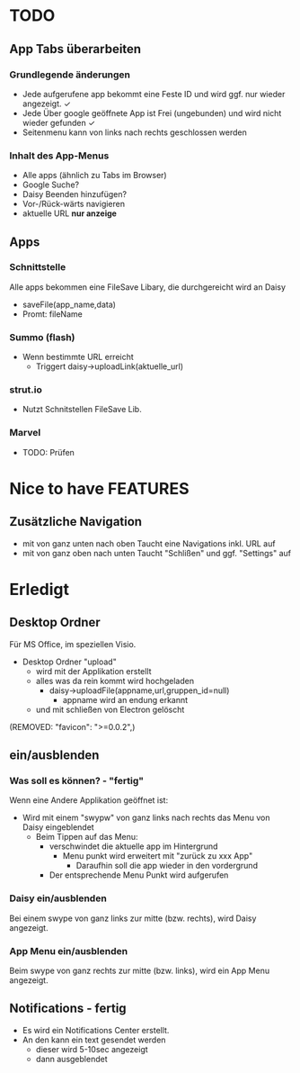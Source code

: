 # TODO

## App Tabs überarbeiten
### Grundlegende änderungen
* Jede aufgerufene app bekommt eine Feste ID und wird ggf. nur wieder angezeigt. ✓
* Jede Über google geöffnete App ist Frei (ungebunden) und wird nicht wieder gefunden ✓
* Seitenmenu kann von links nach rechts geschlossen werden
### Inhalt des App-Menus
* Alle apps (ähnlich zu Tabs im Browser)
* Google Suche?
* Daisy Beenden hinzufügen?
* Vor-/Rück-wärts navigieren
* aktuelle URL **nur anzeige**

## Apps
### Schnittstelle
Alle apps bekommen eine FileSave Libary, die durchgereicht wird an Daisy
* saveFile(app_name,data)
* Promt: fileName
### Summo (flash)
* Wenn bestimmte URL erreicht
  * Triggert daisy->uploadLink(aktuelle_url)
### strut.io
* Nutzt Schnitstellen FileSave Lib.
### Marvel
* TODO: Prüfen


# Nice to have FEATURES
## Zusätzliche Navigation
* mit von ganz unten nach oben Taucht eine Navigations inkl. URL auf
* mit von ganz oben nach unten Taucht "Schlißen" und ggf. "Settings" auf

# Erledigt

## Desktop Ordner
Für MS Office, im speziellen Visio.
* Desktop Ordner "upload"
  * wird mit der Applikation erstellt
  * alles was da rein kommt wird hochgeladen
    * daisy->uploadFile(appname,url,gruppen_id=null)
      * appname wird an endung erkannt
  * und mit schließen von Electron gelöscht

(REMOVED: "favicon": ">=0.0.2",)

## ein/ausblenden
### Was soll es können? - "fertig"
Wenn eine Andere Applikation geöffnet ist:
  * Wird mit einem "swypw" von ganz links nach rechts das Menu von Daisy eingeblendet
    * Beim Tippen auf das Menu:
      * verschwindet die aktuelle app im Hintergrund
        * Menu punkt wird erweitert mit "zurück zu xxx App"
          * Daraufhin soll die app wieder in den vordergrund
      * Der entsprechende Menu Punkt wird aufgerufen
### Daisy ein/ausblenden
Bei einem swype von ganz links zur mitte (bzw. rechts), wird Daisy angezeigt.
### App Menu ein/ausblenden
Beim swype von ganz rechts zur mitte (bzw. links), wird ein App Menu angezeigt.

## Notifications - fertig
* Es wird ein Notifications Center erstellt.
* An den kann ein text gesendet werden
  * dieser wird 5-10sec angezeigt
  * dann ausgeblendet
